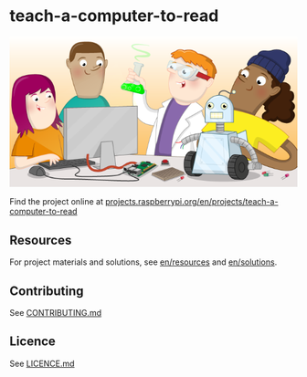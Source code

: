 # teach-a-computer-to-read

![teach-a-computer-to-read](banner.png)

Find the project online at [projects.raspberrypi.org/en/projects/teach-a-computer-to-read](https://projects.raspberrypi.org/en/projects/teach-a-computer-to-read)

## Resources
For project materials and solutions, see [en/resources](https://github.com/raspberrypilearning/teach-a-computer-to-read/tree/master/en/resources) and [en/solutions](https://github.com/raspberrypilearning/teach-a-computer-to-read/tree/master/en/solutions).

## Contributing
See [CONTRIBUTING.md](CONTRIBUTING.md)

## Licence
 See [LICENCE.md](LICENCE.md)